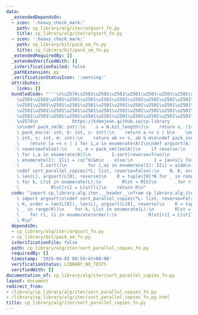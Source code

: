 ```yaml
---
data:
  _extendedDependsOn:
  - icon: ':heavy_check_mark:'
    path: cp_library/alg/iter/argsort_fn.py
    title: cp_library/alg/iter/argsort_fn.py
  - icon: ':heavy_check_mark:'
    path: cp_library/bit/pack_sm_fn.py
    title: cp_library/bit/pack_sm_fn.py
  _extendedRequiredBy: []
  _extendedVerifiedWith: []
  _isVerificationFailed: false
  _pathExtension: py
  _verificationStatusIcon: ':warning:'
  attributes:
    links: []
  bundledCode: "'''\n\u257A\u2501\u2501\u2501\u2501\u2501\u2501\u2501\u2501\u2501\u2501\
    \u2501\u2501\u2501\u2501\u2501\u2501\u2501\u2501\u2501\u2501\u2501\u2501\u2501\
    \u2501\u2501\u2501\u2501\u2501\u2501\u2501\u2501\u2501\u2501\u2501\u2501\u2501\
    \u2501\u2501\u2501\u2501\u2501\u2501\u2501\u2501\u2501\u2501\u2501\u2501\u2501\
    \u2501\u2501\u2501\u2501\u2501\u2501\u2501\u2501\u2501\u2501\u2501\u2501\u2501\
    \u2578\n             https://kobejean.github.io/cp-library               \n'''\n\
    \n\ndef pack_sm(N: int):\n    s = N.bit_length()\n    return s, (1<<s)-1\n\ndef\
    \ pack_enc(a: int, b: int, s: int):\n    return a << s | b\n    \ndef pack_dec(ab:\
    \ int, s: int, m: int):\n    return ab >> s, ab & m\n\ndef pack_indices(A, s):\n\
    \    return [a << s | i for i,a in enumerate(A)]\n\ndef argsort(A: list[int],\
    \ reverse=False):\n    s, m = pack_sm(len(A))\n    if reverse:\n        I = [a<<s|i^m\
    \ for i,a in enumerate(A)]\n        I.sort(reverse=True)\n        for i,ai in\
    \ enumerate(I): I[i] = (ai^m)&m\n    else:\n        I = [a<<s|i for i,a in enumerate(A)]\n\
    \        I.sort()\n        for i,ai in enumerate(I): I[i] = ai&m\n    return I\n\
    \ndef sort_parallel_copies(*L: list, reverse=False):\n    N, K, order = len(L[0]),\
    \ len(L), argsort(L[0], reverse)\n    R = tuple([0]*N for _ in range(K))\n   \
    \ for k, Llst in enumerate(L):\n        Rlst = R[k]\n        for ri, li in enumerate(order):\n\
    \            Rlst[ri] = Llst[li]\n    return R\n"
  code: "import cp_library.alg.iter.__header__\nfrom cp_library.alg.iter.argsort_fn\
    \ import argsort\n\ndef sort_parallel_copies(*L: list, reverse=False):\n    N,\
    \ K, order = len(L[0]), len(L), argsort(L[0], reverse)\n    R = tuple([0]*N for\
    \ _ in range(K))\n    for k, Llst in enumerate(L):\n        Rlst = R[k]\n    \
    \    for ri, li in enumerate(order):\n            Rlst[ri] = Llst[li]\n    return\
    \ R\n"
  dependsOn:
  - cp_library/alg/iter/argsort_fn.py
  - cp_library/bit/pack_sm_fn.py
  isVerificationFile: false
  path: cp_library/alg/iter/sort_parallel_copies_fn.py
  requiredBy: []
  timestamp: '2025-04-03 08:59:41+09:00'
  verificationStatus: LIBRARY_NO_TESTS
  verifiedWith: []
documentation_of: cp_library/alg/iter/sort_parallel_copies_fn.py
layout: document
redirect_from:
- /library/cp_library/alg/iter/sort_parallel_copies_fn.py
- /library/cp_library/alg/iter/sort_parallel_copies_fn.py.html
title: cp_library/alg/iter/sort_parallel_copies_fn.py
---
```

